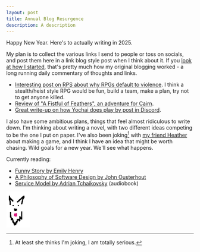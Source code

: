 ```yaml
---
layout: post
title: Annual Blog Resurgence
description: A description
---
```


Happy New Year. Here's to actually writing in 2025.

My plan is to collect the various links I send to people or toss on socials,
and post them here in a link blog style post when I think about it. If you
[look at how I started](https://web.archive.org/web/20000816034849/http://gweezlebur.com/~ivey/weblog/),
that's pretty much how my original blogging worked - a long running daily commentary of
thoughts and links.

* [Interesting post on RPS about why RPGs default to violence][1]. I think a
  stealth/heist style RPG would be fun, build a team, make a plan, try not to
  get anyone killed.
* [Review of "A Fistful of Feathers", an adventure for Cairn][2].
* [Great write-up on how Yochai does play by post in Discord][3].

I also have some ambitious plans, things that feel almost ridiculous to write
down. I'm thinking about writing a novel, with two different ideas competing to
be the one I put on paper. I've also been joking[^joking] with [my friend Heather][9] about
making a game, and I think I have an idea that might be worth chasing. Wild
goals for a new year. We'll see what happens.

Currently reading:
* [Funny Story by Emily Henry](https://app.thestorygraph.com/books/10acce6a-fa33-4c05-a3b8-72f8fa3fda4d)
* [A Philosophy of Software Design by John Ousterhout](https://app.thestorygraph.com/books/78431e85-848c-47d2-b4f1-5a86a686e1e4)
* [Service Model by Adrian Tchaikovsky](https://app.thestorygraph.com/books/71701653-a997-4e99-9aef-93f850ab110a) (audiobook)


<img src="/images/angus.gif">


[1]: <https://www.rockpapershotgun.com/fallout-creator-asks-why-triple-a-rpgs-focus-on-violence-doesnt-provide-very-hopeful-answer> "Fallout creator asks why triple-A RPGs focus on violence, doesn't provide very hopeful answer"
[2]: <https://murkdice.substack.com/p/get-that-goose> "Get that goose!"
[3]: <https://newschoolrevolution.com/how-i-do-play-by-post/> "How I Do Play by Post"
[9]: <https://www.linkedin.com/in/heatherbray/> "Heather Bray - LinkedIn"

[^joking]: At least she thinks I'm joking, I am totally serious.
